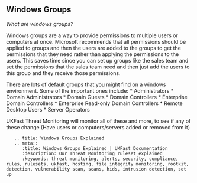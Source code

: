 

## Windows Groups

*What are windows groups?*

Windows groups are a way to provide permissions to multiple users or computers at once. Microsoft recommends that all permissions should be applied to groups and then the users are added to the groups to get the permissions that they need rather than applying the permissions to the users. This saves time since you can set up groups like the sales team and set the permissions that the sales team need and then just add the users to this group and they receive those permissions.

There are lots of default groups that you might find on a windows environment. Some of the important ones include:
     * Administrators
     * Domain Administrators
     * Domain Guests
     * Domain Controllers
     * Enterprise Domain Controllers
     * Enterprise Read-only Domain Controllers
     * Remote Desktop Users
     * Server Operators

UKFast Threat Monitoring will monitor all of these and more, to see if any of these change (Have users or computers/servers added or removed from it)


```eval_rst
   .. title: Windows Groups Explained
   .. meta::
      :title: Windows Groups Explained | UKFast Documentation
      :description: Our Threat Monitoring ruleset explained
      :keywords: threat monitoring, alerts, security, compliance, rules, rulesets, ukfast, hosting, file integrity monitoring, rootkit, detection, vulnerability scan, scans, hids, intrusion detection, set up
```
